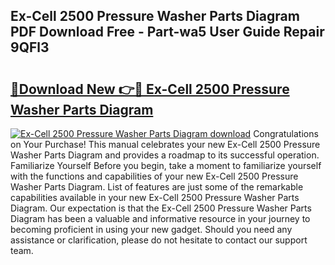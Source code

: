 ## Ex-Cell 2500 Pressure Washer Parts Diagram PDF Download Free - Part-wa5 User Guide Repair 9QFl3

# <h2><a href="http://dfmzm1.blite.top/?on=Ex-Cell+2500+Pressure+Washer+Parts+Diagram">🔗Download New 👉🔴 Ex-Cell 2500 Pressure Washer Parts Diagram</a></h2>

[![Ex-Cell 2500 Pressure Washer Parts Diagram download](https://i.imgur.com/lujVjoI.png)](http://dfmzm1.blite.top/?on=Ex-Cell+2500+Pressure+Washer+Parts+Diagram)
Congratulations on Your Purchase! This manual celebrates your new Ex-Cell 2500 Pressure Washer Parts Diagram and provides a roadmap to its successful operation. Familiarize Yourself Before you begin, take a moment to familiarize yourself with the functions and capabilities of your new Ex-Cell 2500 Pressure Washer Parts Diagram. List of features are just some of the remarkable capabilities available in your new Ex-Cell 2500 Pressure Washer Parts Diagram. Our expectation is that the Ex-Cell 2500 Pressure Washer Parts Diagram has been a valuable and informative resource in your journey to becoming proficient in using your new gadget. Should you need any assistance or clarification, please do not hesitate to contact our support team.
